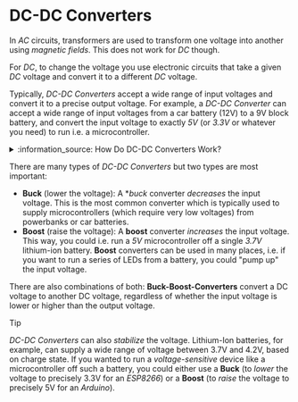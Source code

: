 # DC-DC Converters

In *AC* circuits, transformers are used to transform one voltage into another using *magnetic fields*. This does not work for *DC* though.

For *DC*, to change the voltage you use electronic circuits that take a given *DC* voltage and convert it to a different *DC* voltage. 

Typically, *DC-DC Converters* accept a wide range of input voltages and convert it to a precise output voltage. For example, a *DC-DC Converter* can accept a wide range of input voltages from a car battery (12V) to a 9V block battery, and convert the input voltage to exactly *5V* (or *3.3V* or whatever you need) to run i.e. a microcontroller.

<details>
  
<summary>:information_source: How Do DC-DC Converters Work?</summary></summary><BR/>

  While transformers use the magnetic field created by *alternate current* and two coils with a different number of windings, *DC-DC Converters* work differently:
  
  They combine a fast transistor switch and a transient energy storage like a capacitor or a coil. Capacitors get loaded and unloaded in quick succession and "pump up" or lower the voltage. If more energy is needed, more expensive coils are used to temporarily store energy.

## **Buck** And **Boost**: Lower Or Raise Voltages

  There are excellent resources available at *YouTube* and in the net that explain in great detail how *DC-DC Converters* internally work. For *practical* purposes, they are breakout boards that take an input voltage and deliver a different voltage that can be adjusted with a potentiometer.
  
</details>

There are many types of *DC-DC Converters* but two types are most important:

* **Buck** (lower the voltage): A **buck* converter *decreases* the input voltage. This is the most common converter which is typically used to supply microcontrollers (which require very low voltages) from powerbanks or car batteries.
* **Boost** (raise the voltage): A **boost** converter *increases* the input voltage. This way, you could i.e. run a *5V* microcontroller off a single *3.7V* lithium-ion battery. **Boost** converters can be used in many places, i.e. if you want to run a series of LEDs from a battery, you could "pump up" the input voltage.

There are also combinations of both: **Buck-Boost-Converters** convert a DC voltage to another DC voltage, regardless of whether the input voltage is lower or higher than the output voltage.

> [!TIP]
> *DC-DC Converters* can also *stabilize* the voltage. Lithium-Ion batteries, for example, can supply a wide range of voltage between 3.7V and 4.2V, based on charge state. If you wanted to run a *voltage-sensitive* device like a microcontroller off such a battery, you could either use a **Buck** (to *lower* the voltage to precisely 3.3V for an *ESP8266*) or a **Boost** (to *raise* the voltage to precisely 5V for an *Arduino*).
